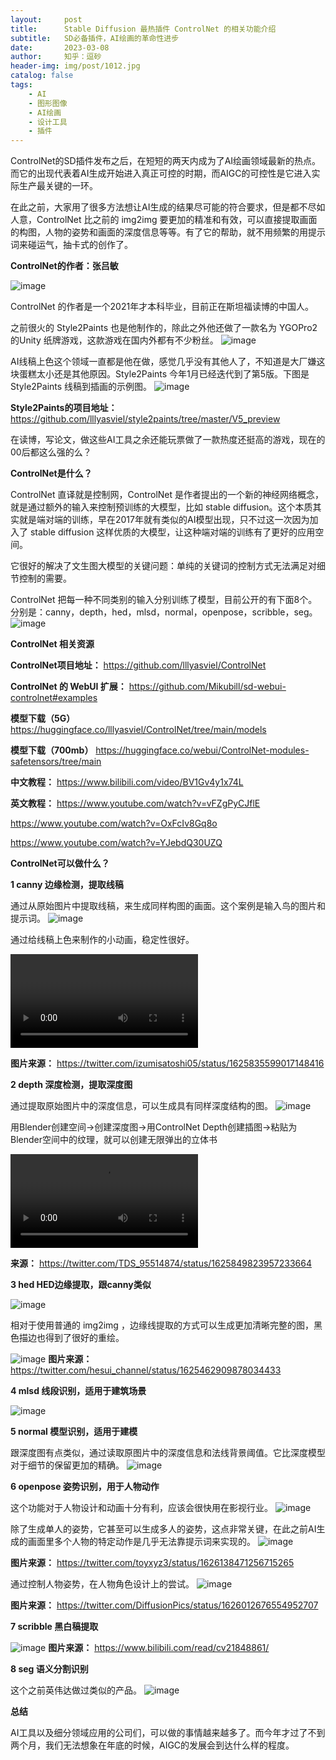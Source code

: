 ```yaml
---
layout:     post
title:      Stable Diffusion 最热插件 ControlNet 的相关功能介绍
subtitle:   SD必备插件，AI绘画的革命性进步
date:       2023-03-08
author:     知乎：逗砂
header-img: img/post/1012.jpg
catalog: false
tags:
    - AI
    - 图形图像
    - AI绘画
    - 设计工具
    - 插件
---
```


ControlNet的SD插件发布之后，在短短的两天内成为了AI绘画领域最新的热点。而它的出现代表着AI生成开始进入真正可控的时期，而AIGC的可控性是它进入实际生产最关键的一环。

在此之前，大家用了很多方法想让AI生成的结果尽可能的符合要求，但是都不尽如人意，ControlNet 比之前的 img2img 要更加的精准和有效，可以直接提取画面的构图，人物的姿势和画面的深度信息等等。有了它的帮助，就不用频繁的用提示词来碰运气，抽卡式的创作了。

**ControlNet的作者：张吕敏**

![image](https://user-images.githubusercontent.com/6897274/223709403-3836ebb5-34f4-4c8c-9cd7-55064a4466c1.png)


ControlNet 的作者是一个2021年才本科毕业，目前正在斯坦福读博的中国人。

之前很火的 Style2Paints 也是他制作的，除此之外他还做了一款名为 YGOPro2 的Unity 纸牌游戏，这款游戏在国内外都有不少粉丝。
![image](https://user-images.githubusercontent.com/6897274/223709434-2cfc2570-c342-44e0-8ef0-6d0012841ee5.png)

AI线稿上色这个领域一直都是他在做，感觉几乎没有其他人了，不知道是大厂嫌这块蛋糕太小还是其他原因。Style2Paints 今年1月已经迭代到了第5版。下图是Style2Paints 线稿到插画的示例图。
![image](https://user-images.githubusercontent.com/6897274/223709462-1355f93d-41ee-499b-a6de-77e89a15a5c4.png)

**Style2Paints的项目地址：** https://github.com/lllyasviel/style2paints/tree/master/V5_preview

在读博，写论文，做这些AI工具之余还能玩票做了一款热度还挺高的游戏，现在的00后都这么强的么？


**ControlNet是什么？**

ControlNet 直译就是控制网，ControlNet 是作者提出的一个新的神经网络概念，就是通过额外的输入来控制预训练的大模型，比如 stable diffusion。这个本质其实就是端对端的训练，早在2017年就有类似的AI模型出现，只不过这一次因为加入了 stable diffusion 这样优质的大模型，让这种端对端的训练有了更好的应用空间。

它很好的解决了文生图大模型的关键问题：单纯的关键词的控制方式无法满足对细节控制的需要。

ControlNet 把每一种不同类别的输入分别训练了模型，目前公开的有下面8个。分别是：canny，depth，hed，mlsd，normal，openpose，scribble，seg。
![image](https://user-images.githubusercontent.com/6897274/223709504-de38d2ff-3a67-4f59-a727-a831bf676ab9.png)

**ControlNet 相关资源**

**ControlNet项目地址：** https://github.com/lllyasviel/ControlNet

**ControlNet 的 WebUI 扩展：** https://github.com/Mikubill/sd-webui-controlnet#examples

**模型下载（5G）** https://huggingface.co/lllyasviel/ControlNet/tree/main/models

**模型下载（700mb）** https://huggingface.co/webui/ControlNet-modules-safetensors/tree/main

**中文教程：** https://www.bilibili.com/video/BV1Gv4y1x74L

**英文教程：** https://www.youtube.com/watch?v=vFZgPyCJflE

https://www.youtube.com/watch?v=OxFcIv8Gq8o

https://www.youtube.com/watch?v=YJebdQ30UZQ

**ControlNet可以做什么？**

**1 canny 边缘检测，提取线稿**

通过从原始图片中提取线稿，来生成同样构图的画面。这个案例是输入鸟的图片和提示词。
![image](https://user-images.githubusercontent.com/6897274/223709699-1d637aaa-8168-410f-a872-5fe2ac2595b5.png)

通过给线稿上色来制作的小动画，稳定性很好。

<video>https://user-images.githubusercontent.com/6897274/223714252-ea38cfaa-de5d-4262-8d94-c5f2b4820d05.mp4</video>

**图片来源：** https://twitter.com/izumisatoshi05/status/1625835599017148416

**2 depth 深度检测，提取深度图**

通过提取原始图片中的深度信息，可以生成具有同样深度结构的图。
![image](https://user-images.githubusercontent.com/6897274/223709851-662b97d8-9c2c-4c3d-b5a9-215dd5d36074.png)

用Blender创建空间→创建深度图→用ControlNet Depth创建插图→粘贴为Blender空间中的纹理，就可以创建无限弹出的立体书

<video src="https://user-images.githubusercontent.com/6897274/223714345-c4197e4a-5ecb-4002-99b4-0bbf4c0ccf1c.mp4" controls> 你的浏览器不支持 <code>video</code> 标签。</video>

**来源：** https://twitter.com/TDS_95514874/status/1625849823957233664

**3 hed HED边缘提取，跟canny类似**

![image](https://user-images.githubusercontent.com/6897274/223709958-ebb38295-9a1e-4697-a087-dc2a21ae3fc2.png)

相对于使用普通的 img2img ，边缘线提取的方式可以生成更加清晰完整的图，黑色描边也得到了很好的重绘。

![image](https://user-images.githubusercontent.com/6897274/223709983-5941ae2c-6e3a-4693-ad25-965f2ba736e6.png)
**图片来源：** https://twitter.com/hesui_channel/status/1625462909878034433

**4 mlsd 线段识别，适用于建筑场景**

![image](https://user-images.githubusercontent.com/6897274/223710031-506be283-0816-4148-8e54-4d99c81af34f.png)

**5 normal 模型识别，适用于建模**

跟深度图有点类似，通过读取原图片中的深度信息和法线背景阈值。它比深度模型对于细节的保留更加的精确。
![image](https://user-images.githubusercontent.com/6897274/223710061-19a16b16-df46-43b1-851a-48f6e3b6b5fe.png)

**6 openpose 姿势识别，用于人物动作**

这个功能对于人物设计和动画十分有利，应该会很快用在影视行业。
![image](https://user-images.githubusercontent.com/6897274/223710099-ed696920-0280-4d44-a70e-d102f3d21e65.png)

除了生成单人的姿势，它甚至可以生成多人的姿势，这点非常关键，在此之前AI生成的画面里多个人物的特定动作是几乎无法靠提示词来实现的。
![image](https://user-images.githubusercontent.com/6897274/223711729-f9406612-8630-422c-a2d1-99c2b39281bb.png)

**图片来源：** https://twitter.com/toyxyz3/status/1626138471256715265

通过控制人物姿势，在人物角色设计上的尝试。
![image](https://user-images.githubusercontent.com/6897274/223711813-77eeca1d-61cf-4038-8779-21124aa67b1d.png)

**图片来源：** https://twitter.com/DiffusionPics/status/1626012676554952707


**7 scribble 黑白稿提取**

![image](https://user-images.githubusercontent.com/6897274/223711878-9b65e242-f07f-4e64-8317-7a101bd2a284.png)
**图片来源：** https://www.bilibili.com/read/cv21848861/


**8 seg 语义分割识别**

这个之前英伟达做过类似的产品。
![image](https://user-images.githubusercontent.com/6897274/223710249-9c4d6c31-8fcb-4c86-83ee-70c1582cb56f.png)

**总结**

AI工具以及细分领域应用的公司们，可以做的事情越来越多了。而今年才过了不到两个月，我们无法想象在年底的时候，AIGC的发展会到达什么样的程度。

